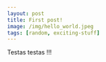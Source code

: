```yaml
---
layout: post
title: First post!
image: /img/hello_world.jpeg
tags: [random, exciting-stuff]
---
```


Testas testas !!!
